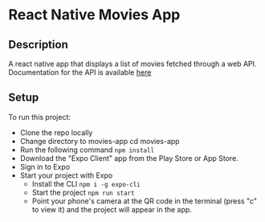 # React Native Movies App

## Description

A react native app that displays a list of movies fetched through a web API.
Documentation for the API is available [here](https://developers.themoviedb.org/3/discover/movie-discover)

## Setup

To run this project:

- Clone the repo locally
- Change directory to movies-app cd movies-app
- Run the following command `npm install`
- Download the "Expo Client" app from the Play Store or App Store.
- Sign in to Expo
- Start your project with Expo
  - Install the CLI `npm i -g expo-cli`
  - Start the project `npm run start`
  - Point your phone's camera at the QR code in the terminal (press "c" to view it) and the project will appear in the app.
